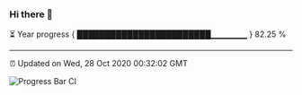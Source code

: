 ### Hi there 👋

⏳ Year progress { ████████████████████████▁▁▁▁▁▁ } 82.25 %

---

⏰ Updated on Wed, 28 Oct 2020 00:32:02 GMT

![Progress Bar CI](https://github.com/liununu/liununu/workflows/Progress%20Bar%20CI/badge.svg)
